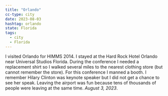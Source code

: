 ```yaml
---
title: "Orlando"
cc-type: city
date: 2023-08-03
hashtag: orlando
state: Florida
tags:
  - city
  - Florida
---
```

I visited Orlando for HIMMS 2014. I stayed at the Hard Rock Hotel Orlando near Universal Studios Florida. During the conference I needed a replacement shirt so I walked several miles to the nearest clothing store (but cannot remember the store). For this conference I manned a booth. I remember Hilary Clinton was keynote speaker but I did not get a chance to see her speak. Leaving the airport was fun because tens of thousands of people were leaving at the same time. *August 3, 2023*.
